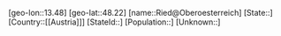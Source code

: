 ﻿---
location: [48.22,13.48]
type: City
tags:
- geo/City


SpocWebEntityId: 33736
isDeleted: false
confidential: public

---
[geo-lon::13.48]
[geo-lat::48.22]
[name::Ried@Oberoesterreich]
[State::]
[Country::[[Austria]]]
[StateId::]
[Population::]
[Unknown::]

